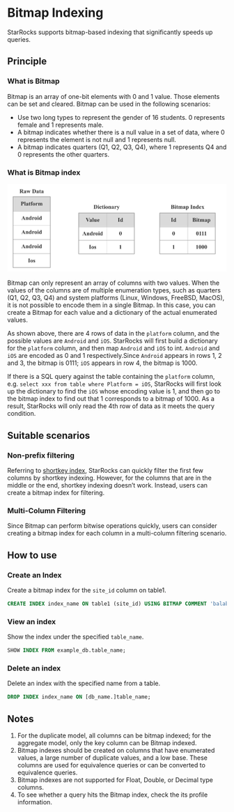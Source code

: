 # Bitmap Indexing

StarRocks supports bitmap-based indexing that significantly speeds up queries.

## Principle

### What is  Bitmap

Bitmap is an array of one-bit elements with 0 and 1 value. Those elements can be set and cleared. Bitmap can be used in the following scenarios:

* Use two long types to represent the gender of 16 students. 0 represents female and 1 represents male.
* A bitmap indicates whether there is a null value in a set of data, where 0 represents the element is not null and 1 represents null.
* A bitmap indicates quarters (Q1, Q2, Q3, Q4), where 1 represents Q4 and 0 represents the other quarters.

### What is  Bitmap index

![Bitmap Index](../assets/3.6.1-1.png)

Bitmap can only represent an array of columns with two values. When the values of the columns are of multiple enumeration types, such as quarters (Q1, Q2, Q3, Q4) and system platforms (Linux, Windows, FreeBSD, MacOS), it is not possible to encode them in a single Bitmap. In this case, you can create a Bitmap for each value and a dictionary of the actual enumerated values.

As shown above, there are 4 rows of data in the `platform` column, and the possible values are `Android` and `iOS`. StarRocks will first build a dictionary for the `platform` column, and then map `Android` and `iOS` to int. `Android` and `iOS` are encoded as 0 and 1 respectively.Since `Android` appears in rows 1, 2 and 3, the bitmap is 0111; `iOS` appears in row 4, the bitmap is 1000.

If there is a SQL query against the table containing the `platform` column, e.g. `select xxx from table where Platform = iOS`, StarRocks will first look up the dictionary to find the `iOS` whose encoding value is 1, and then go to the bitmap index to find out that 1 corresponds to a bitmap of 1000. As a result, StarRocks will only read the 4th row of data as it meets the query condition.

## Suitable scenarios

### Non-prefix filtering

Referring to [shortkey index](./Sort_key.md), StarRocks can quickly filter the first few columns by shortkey indexing. However, for the columns that are in the middle or the end, shortkey indexing doesn’t work. Instead, users can create a bitmap index for filtering.

### Multi-Column Filtering

Since Bitmap can perform bitwise operations quickly, users can consider creating a bitmap index for each column in a multi-column filtering scenario.

## How to use

### Create an Index

Create a bitmap index for the `site_id` column on table1.

~~~ SQL
CREATE INDEX index_name ON table1 (site_id) USING BITMAP COMMENT 'balabala';
~~~

### View an index

Show the index under the specified `table_name`.

~~~ SQL
SHOW INDEX FROM example_db.table_name;
~~~

### Delete an index

Delete an index with the specified name from a table.

~~~ SQL
DROP INDEX index_name ON [db_name.]table_name;
~~~

## Notes

1. For the duplicate model, all columns can be bitmap indexed; for the aggregate model, only the key column can be Bitmap indexed.
2. Bitmap indexes should be created on columns that have enumerated values, a large number of duplicate values, and a low base. These columns are used for equivalence queries or can be converted to equivalence queries.
3. Bitmap indexes are not supported for Float, Double, or Decimal type columns.
4. To see whether a query hits the Bitmap index, check the its profile information.
